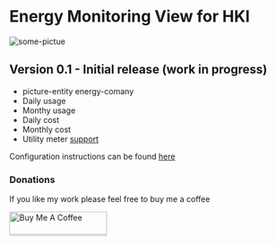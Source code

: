 # Energy Monitoring View for HKI

![some-pictue](http://someurl.com)

## Version 0.1 - Initial release (work in progress)

 - picture-entity energy-comany
 - Daily usage
 - Monthy usage
 - Daily cost
 - Monthly cost
 - Utility meter [support](https://www.home-assistant.io/integrations/utility_meter/)

Configuration instructions can be found [here](./addons/dwains/addons/more_page/power_usage.md)


### Donations

If you like my work please feel free to buy me a coffee

<a href="https://www.buymeacoffee.com/noodlemctwoodle" target="_blank"><img src="https://www.buymeacoffee.com/assets/img/custom_images/orange_img.png" alt="Buy Me A Coffee" style="height: 41px !important;width: 174px !important;box-shadow: 0px 3px 2px 0px rgba(190, 190, 190, 0.5) !important;-webkit-box-shadow: 0px 3px 2px 0px rgba(190, 190, 190, 0.5) !important;" ></a>
